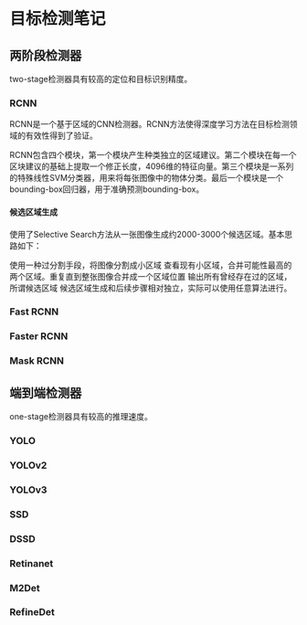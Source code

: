 # 目标检测笔记

## 两阶段检测器

two-stage检测器具有较高的定位和目标识别精度。

### RCNN

​	RCNN是一个基于区域的CNN检测器。RCNN方法使得深度学习方法在目标检测领域的有效性得到了验证。

​	RCNN包含四个模块，第一个模块产生种类独立的区域建议。第二个模块在每一个区块建议的基础上提取一个修正长度，4096维的特征向量。第三个模块是一系列的特殊线性SVM分类器，用来将每张图像中的物体分类。最后一个模块是一个bounding-box回归器，用于准确预测bounding-box。

#### 候选区域生成

使用了Selective Search方法从一张图像生成约2000-3000个候选区域。基本思路如下：

使用一种过分割手段，将图像分割成小区域
查看现有小区域，合并可能性最高的两个区域。重复直到整张图像合并成一个区域位置
输出所有曾经存在过的区域，所谓候选区域
候选区域生成和后续步骤相对独立，实际可以使用任意算法进行。

### Fast RCNN





### Faster RCNN





### Mask RCNN





## 端到端检测器

one-stage检测器具有较高的推理速度。

### YOLO



### YOLOv2



### YOLOv3



### SSD



### DSSD



### Retinanet



### M2Det



### RefineDet